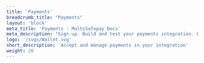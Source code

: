 ```yaml
---
title: 'Payments'
breadcrumb_title: "Payments"
layout: 'block'
meta_title: 'Payments - MultiSafepay Docs'
meta_description: "Sign up. Build and test your payments integration. Explore our products and services. Use our API Reference, SDKs, and wrappers. Get support."
logo: '/svgs/Wallet.svg'
short_description: 'Accept and manage payments in your integration'
weight: 20
---
```

